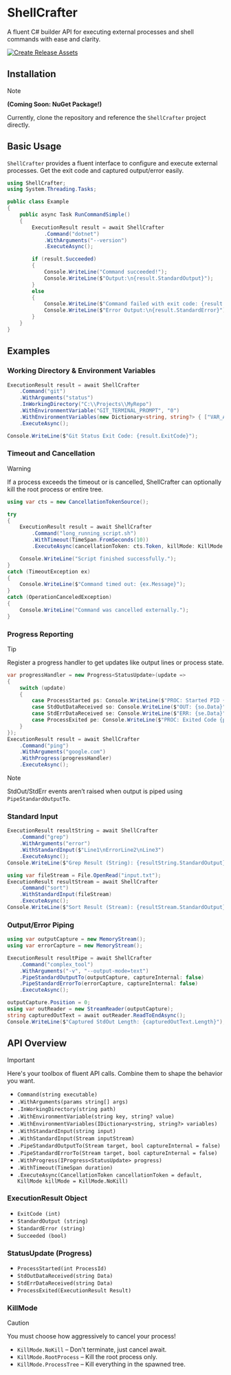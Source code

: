 
# ShellCrafter

A fluent C# builder API for executing external processes and shell commands with ease and clarity.

[![Create Release Assets](https://github.com/jamesphenry/ShellCrafter/actions/workflows/release-assets.yml/badge.svg?branch=master)](https://github.com/jamesphenry/ShellCrafter/actions/workflows/release-assets.yml)

## Installation

> [!NOTE]
> **(Coming Soon: NuGet Package!)**

Currently, clone the repository and reference the `ShellCrafter` project directly.

## Basic Usage

`ShellCrafter` provides a fluent interface to configure and execute external processes. Get the exit code and captured output/error easily.

```csharp
using ShellCrafter;
using System.Threading.Tasks;

public class Example
{
    public async Task RunCommandSimple()
    {
        ExecutionResult result = await ShellCrafter
            .Command("dotnet")
            .WithArguments("--version")
            .ExecuteAsync();

        if (result.Succeeded)
        {
            Console.WriteLine("Command succeeded!");
            Console.WriteLine($"Output:\n{result.StandardOutput}");
        }
        else
        {
            Console.WriteLine($"Command failed with exit code: {result.ExitCode}");
            Console.WriteLine($"Error Output:\n{result.StandardError}");
        }
    }
}
```

## Examples

### Working Directory & Environment Variables

```csharp
ExecutionResult result = await ShellCrafter
    .Command("git")
    .WithArguments("status")
    .InWorkingDirectory("C:\\Projects\\MyRepo")
    .WithEnvironmentVariable("GIT_TERMINAL_PROMPT", "0")
    .WithEnvironmentVariables(new Dictionary<string, string?> { ["VAR_A"] = "ValA", ["VAR_B"] = null })
    .ExecuteAsync();

Console.WriteLine($"Git Status Exit Code: {result.ExitCode}");
```

### Timeout and Cancellation

> [!WARNING]
> If a process exceeds the timeout or is cancelled, ShellCrafter can optionally kill the root process or entire tree.

```csharp
using var cts = new CancellationTokenSource();

try
{
    ExecutionResult result = await ShellCrafter
        .Command("long_running_script.sh")
        .WithTimeout(TimeSpan.FromSeconds(10))
        .ExecuteAsync(cancellationToken: cts.Token, killMode: KillMode.ProcessTree);

    Console.WriteLine("Script finished successfully.");
}
catch (TimeoutException ex)
{
    Console.WriteLine($"Command timed out: {ex.Message}");
}
catch (OperationCanceledException)
{
    Console.WriteLine("Command was cancelled externally.");
}
```

### Progress Reporting

> [!TIP]
> Register a progress handler to get updates like output lines or process state.

```csharp
var progressHandler = new Progress<StatusUpdate>(update =>
{
    switch (update)
    {
        case ProcessStarted ps: Console.WriteLine($"PROC: Started PID {ps.ProcessId}"); break;
        case StdOutDataReceived so: Console.WriteLine($"OUT: {so.Data}"); break;
        case StdErrDataReceived se: Console.WriteLine($"ERR: {se.Data}"); break;
        case ProcessExited pe: Console.WriteLine($"PROC: Exited Code {pe.Result.ExitCode}"); break;
    }
});
ExecutionResult result = await ShellCrafter
    .Command("ping")
    .WithArguments("google.com")
    .WithProgress(progressHandler)
    .ExecuteAsync();
```

> [!NOTE]
> StdOut/StdErr events aren’t raised when output is piped using `PipeStandardOutputTo`.

### Standard Input

```csharp
ExecutionResult resultString = await ShellCrafter
    .Command("grep")
    .WithArguments("error")
    .WithStandardInput($"Line1\nErrorLine2\nLine3")
    .ExecuteAsync();
Console.WriteLine($"Grep Result (String): {resultString.StandardOutput}");

using var fileStream = File.OpenRead("input.txt");
ExecutionResult resultStream = await ShellCrafter
    .Command("sort")
    .WithStandardInput(fileStream)
    .ExecuteAsync();
Console.WriteLine($"Sort Result (Stream): {resultStream.StandardOutput}");
```

### Output/Error Piping

```csharp
using var outputCapture = new MemoryStream();
using var errorCapture = new MemoryStream();

ExecutionResult resultPipe = await ShellCrafter
    .Command("complex_tool")
    .WithArguments("-v", "--output-mode=text")
    .PipeStandardOutputTo(outputCapture, captureInternal: false)
    .PipeStandardErrorTo(errorCapture, captureInternal: false)
    .ExecuteAsync();

outputCapture.Position = 0;
using var outReader = new StreamReader(outputCapture);
string capturedOutText = await outReader.ReadToEndAsync();
Console.WriteLine($"Captured StdOut Length: {capturedOutText.Length}");
```

## API Overview

> [!IMPORTANT]
> Here's your toolbox of fluent API calls. Combine them to shape the behavior you want.

- `Command(string executable)`
- `.WithArguments(params string[] args)`
- `.InWorkingDirectory(string path)`
- `.WithEnvironmentVariable(string key, string? value)`
- `.WithEnvironmentVariables(IDictionary<string, string?> variables)`
- `.WithStandardInput(string input)`
- `.WithStandardInput(Stream inputStream)`
- `.PipeStandardOutputTo(Stream target, bool captureInternal = false)`
- `.PipeStandardErrorTo(Stream target, bool captureInternal = false)`
- `.WithProgress(IProgress<StatusUpdate> progress)`
- `.WithTimeout(TimeSpan duration)`
- `.ExecuteAsync(CancellationToken cancellationToken = default, KillMode killMode = KillMode.NoKill)`

### ExecutionResult Object

- `ExitCode (int)`
- `StandardOutput (string)`
- `StandardError (string)`
- `Succeeded (bool)`

### StatusUpdate (Progress)

- `ProcessStarted(int ProcessId)`
- `StdOutDataReceived(string Data)`
- `StdErrDataReceived(string Data)`
- `ProcessExited(ExecutionResult Result)`

### KillMode

> [!CAUTION]
> You must choose how aggressively to cancel your process!

- `KillMode.NoKill` – Don't terminate, just cancel await.
- `KillMode.RootProcess` – Kill the root process only.
- `KillMode.ProcessTree` – Kill everything in the spawned tree.

